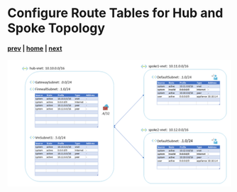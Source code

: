 # Configure Route Tables for Hub and Spoke Topology

#### [prev](./08.md) | [home](../welcome.md) | [next](./10.md)

![slide 09](../png/configure-route-tables-for-hub-and-spoke-topology/09.png)
